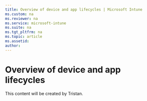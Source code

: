 ```yaml
---
title: Overview of device and app lifecycles | Microsoft Intune
ms.custom: na
ms.reviewer: na
ms.service: microsoft-intune
ms.suite: na
ms.tgt_pltfrm: na
ms.topic: article
ms.assetid:
author:
---
```

# Overview of device and app lifecycles
This content will be created by Tristan.

